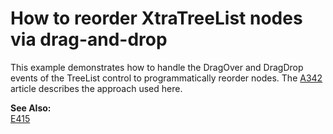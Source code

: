 # How to reorder XtraTreeList nodes via drag-and-drop


<p>This example demonstrates how to handle the DragOver and DragDrop events of the TreeList control to programmatically reorder nodes. The <a href="https://www.devexpress.com/Support/Center/p/A342">A342</a> article describes the approach used here.</p><p><strong>See Also:</strong><br />
<a href="https://www.devexpress.com/Support/Center/p/E415">E415</a></p>

<br/>


